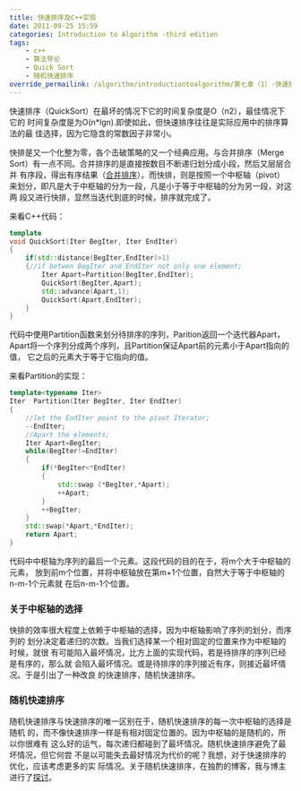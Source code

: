 ```yaml
---
title: 快速排序及C++实现
date: 2011-09-25 15:59
categories: Introduction to Algorithm -third edition
tags:
    - c++
    - 算法导论
    - Quick Sort
    - 随机快速排序
override_permailink: /algorithm/introductiontoalgorithm/第七章（1）-快速排序
---
```


快速排序（QuickSort）在最坏的情况下它的时间复杂度是O（n2），最佳情况下它的
时间复杂度是为O(n\*lgn).即使如此，但快速排序往往是实际应用中的排序算法的最
佳选择，因为它隐含的常数因子非常小。

快排是又一个化整为零，各个击破策略的又一个经典应用。与合并排序（Merge
Sort）有一点不同。合并排序的是直接按数目不断递归划分成小段，然后又层层合并
有序段，得出有序结果（[合并排序][]）。而快排，则是按照一个中枢轴（pivot）
来划分，即凡是大于中枢轴的分为一段，凡是小于等于中枢轴的分为另一段，对这两
段又进行快排，显然当迭代到底的时候，排序就完成了。

来看C++代码：

```cpp
template
void QuickSort(Iter BegIter, Iter EndIter)
{
    if(std::distance(BegIter,EndIter)>1)
    {//if betwen BegIter and EndIter not only one element;
        Iter Apart=Partition(BegIter,EndIter);
        QuickSort(BegIter,Apart);
        std::advance(Apart,1);
        QuickSort(Apart,EndIter);
    }
}
```

代码中使用Partition函数来划分待排序的序列，Parition返回一个迭代器Apart，
Apart将一个序列分成两个序列，且Partition保证Apart前的元素小于Apart指向的值，
它之后的元素大于等于它指向的值。

来看Partition的实现：

```cpp
template<typename Iter> 
Iter  Partition(Iter BegIter, Iter EndIter)
{
    //let the EndIter point to the pivot Iterator;
    --EndIter;
    //Apart the elements;
    Iter Apart=BegIter;
    while(BegIter!=EndIter)
    {
        if(*BegIter<*EndIter)
        {
            std::swap (*BegIter,*Apart);
            ++Apart;
        }
        ++BegIter;
    }
    std::swap(*Apart,*EndIter);
    return Apart;
}
```

代码中中枢轴为序列的最后一个元素。这段代码的目的在于，将m个大于中枢轴的元素，
放到前m个位置，并将中枢轴放在第m+1个位置，自然大于等于中枢轴的n-m-1个元素就
在后n-m-1个位置。

### 关于中枢轴的选择

快排的效率很大程度上依赖于中枢轴的选择，因为中枢轴影响了序列的划分，而序列的
划分决定着递归的次数。当我们选择某一个相对固定的位置来作为中枢轴的时候，就很
有可能陷入最坏情况，比方上面的实现代码，若是待排序的序列已经是有序的，那么就
会陷入最坏情况。或是待排序的序列接近有序，则接近最坏情况。于是引出了一种改良
的快速排序，随机快速排序。

### 随机快速排序

随机快速排序与快速排序的唯一区别在于，随机快速排序的每一次中枢轴的选择是随机
的，而不像快速排序一样是有相对固定位置的。因为中枢轴的是随机的，所以你很难有
这么好的运气，每次递归都碰到了最坏情况。随机快速排序避免了最坏情况，但它何尝
不是以可能失去最好情况为代价的呢？我想，对于快速排序的优化，应该考虑更多的实
际情况。关于随机快速排序，在独酌的博客，我与博主进行了[探讨][]。

[合并排序]: http://www.roading.org/algorithm/introductiontoalgorithm/%E6%8F%92%E5%85%A5%E6%8E%92%E5%BA%8F-insertionsort-c%E5%AE%9E%E7%8E%B0.html
[探讨]:http://www.cnblogs.com/chinazhangjie/archive/2010/12/09/1901491.html
